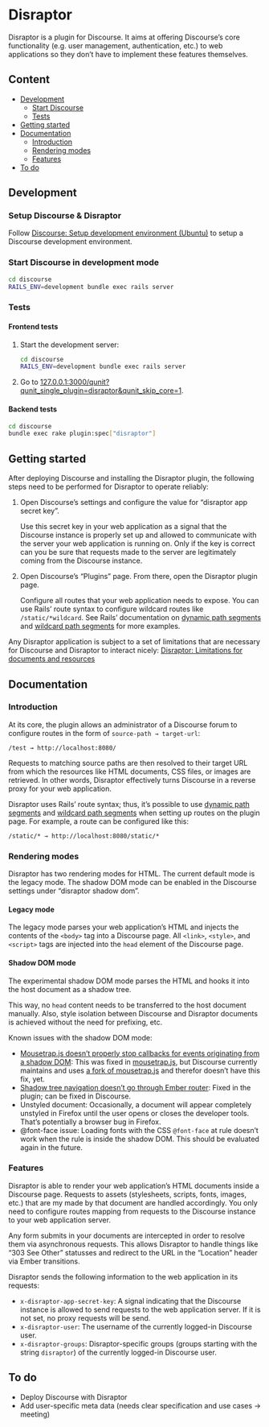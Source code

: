 # Disraptor

Disraptor is a plugin for Discourse. It aims at offering Discourse’s core functionality (e.g. user management, authentication, etc.) to web applications so they don’t have to implement these features themselves.



## Content

- [Development](#development)
  - [Start Discourse](#start-discourse)
  - [Tests](#tests)
- [Getting started](#getting-started)
- [Documentation](#documentation)
  - [Introduction](#introduction)
  - [Rendering modes](#rendering-modes)
  - [Features](#features)
- [To do](#to-do)



## Development

### Setup Discourse & Disraptor

Follow [Discourse: Setup development environment (Ubuntu)](https://github.com/disraptor/disraptor/wiki/Discourse:-Setup-development-environment-(Ubuntu)) to setup a Discourse development environment.

### Start Discourse in development mode

```sh
cd discourse
RAILS_ENV=development bundle exec rails server
```

### Tests

#### Frontend tests

1. Start the development server:

   ```sh
   cd discourse
   RAILS_ENV=development bundle exec rails server
   ```

2. Go to [127.0.0.1:3000/qunit?qunit_single_plugin=disraptor&qunit_skip_core=1](http://127.0.0.1:3000/qunit?qunit_single_plugin=disraptor&qunit_skip_core=1).

#### Backend tests

```sh
cd discourse
bundle exec rake plugin:spec["disraptor"]
```



## Getting started

After deploying Discourse and installing the Disraptor plugin, the following steps need to be performed for Disraptor to operate reliably:

1. Open Discourse’s settings and configure the value for “disraptor app secret key”.

   Use this secret key in your web application as a signal that the Discourse instance is properly set up and allowed to communicate with the server your web application is running on. Only if the key is correct can you be sure that requests made to the server are legitimately coming from the Discourse instance.

2. Open Discourse’s “Plugins” page. From there, open the Disraptor plugin page.

   Configure all routes that your web application needs to expose. You can use Rails’ route syntax to configure wildcard routes like `/static/*wildcard`. See Rails’ documentation on [dynamic path segments](https://guides.rubyonrails.org/routing.html#dynamic-segments) and [wildcard path segments](https://guides.rubyonrails.org/routing.html#route-globbing-and-wildcard-segments) for more examples.
   
Any Disraptor application is subject to a set of limitations that are necessary for Discourse and Disraptor to interact nicely: [Disraptor: Limitations for documents and resources](https://github.com/disraptor/disraptor/wiki/Disraptor:-Limitations-for-documents-and-resources#url-paths-must-not-be-file-relative)



## Documentation



### Introduction

At its core, the plugin allows an administrator of a Discourse forum to configure routes in the form of `source-path → target-url`:

```
/test → http://localhost:8080/
```

Requests to matching source paths are then resolved to their target URL from which the resources like HTML documents, CSS files, or images are retrieved. In other words, Disraptor effectively turns Discourse in a reverse proxy for your web application.

Disraptor uses Rails’ route syntax; thus, it’s possible to use [dynamic path segments](https://guides.rubyonrails.org/routing.html#dynamic-segments) and [wildcard path segments](https://guides.rubyonrails.org/routing.html#route-globbing-and-wildcard-segments) when setting up routes on the plugin page. For example, a route can be configured like this:

```
/static/* → http://localhost:8080/static/*
```



### Rendering modes

Disraptor has two rendering modes for HTML. The current default mode is the legacy mode. The shadow DOM mode can be enabled in the Discourse settings under “disraptor shadow dom”.

#### Legacy mode

The legacy mode parses your web application’s HTML and injects the contents of the `<body>` tag into a Discourse page. All `<link>`, `<style>`, and `<script>` tags are injected into the `head` element of the Discourse page.

#### Shadow DOM mode

The experimental shadow DOM mode parses the HTML and hooks it into the host document as a shadow tree.

This way, no `head` content needs to be transferred to the host document manually. Also, style isolation between Discourse and Disraptor documents is achieved without the need for prefixing, etc.

Known issues with the shadow DOM mode:

- [Mousetrap.js doesn’t properly stop callbacks for events originating from a shadow DOM](https://meta.discourse.org/t/mousetrap-js-doesn-t-properly-stop-callbacks-for-events-originating-from-a-shadow-dom/102757): This was fixed in [mousetrap.js](https://github.com/ccampbell/mousetrap), but Discourse currently maintains and uses [a fork of mousetrap.js](https://github.com/discourse/mousetrap) and therefor doesn’t have this fix, yet.
- [Shadow tree navigation doesn’t go through Ember router](https://meta.discourse.org/t/shadow-tree-navigation-doesn-t-go-through-ember-router/103712): Fixed in the plugin; can be fixed in Discourse.
- Unstyled document: Occasionally, a document will appear completely unstyled in Firefox until the user opens or closes the developer tools. That’s potentially a browser bug in Firefox.
- @font-face issue: Loading fonts with the CSS `@font-face` at rule doesn’t work when the rule is inside the shadow DOM. This should be evaluated again in the future.



### Features

Disraptor is able to render your web application’s HTML documents inside a Discourse page. Requests to assets (stylesheets, scripts, fonts, images, etc.) that are my made by that document are handled accordingly. You only need to configure routes mapping from requests to the Discourse instance to your web application server.

Any form submits in your documents are intercepted in order to resolve them via asynchronous requests. This allows Disraptor to handle things like “303 See Other” statusses and redirect to the URL in the “Location” header via Ember transitions.

Disraptor sends the following information to the web application in its requests:

- `x-disraptor-app-secret-key`: A signal indicating that the Discourse instance is allowed to send requests to the web application server. If it is not set, no proxy requests will be send.
- `x-disraptor-user`: The username of the currently logged-in Discourse user.
- `x-disraptor-groups`: Disraptor-specific groups (groups starting with the string `disraptor`) of the currently logged-in Discourse user.




## To do

- Deploy Discourse with Disraptor
- Add user-specific meta data (needs clear specification and use cases → meeting)
